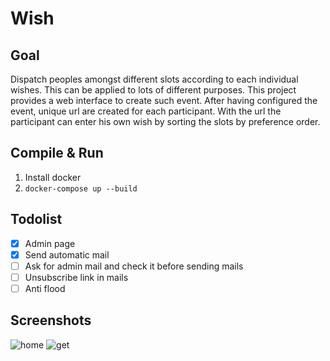 # Wish

## Goal

Dispatch peoples amongst different slots according to each individual wishes.
This can be applied to lots of different purposes.
This project provides a web interface to create such event.
After having configured the event, unique url are created for each participant.
With the url the participant can enter his own wish by sorting the slots by preference order.

## Compile & Run

1. Install docker
2. `docker-compose up --build`

## Todolist

- [x] Admin page
- [x] Send automatic mail
- [ ] Ask for admin mail and check it before sending mails
- [ ] Unsubscribe link in mails
- [ ] Anti flood

## Screenshots

![home](https://cloud.githubusercontent.com/assets/333780/19229911/637c79b8-8ed1-11e6-93e7-e6bb92fb26c0.png)
![get](https://cloud.githubusercontent.com/assets/333780/19229913/663dfbc2-8ed1-11e6-9462-91ae4eed94bb.png)
